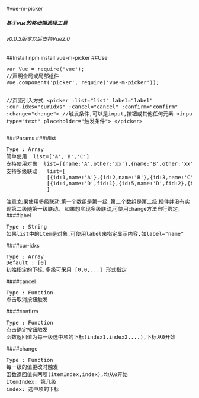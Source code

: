 #vue-m-picker
 <h5>基于vue的移动端选择工具</h5>
 <h6>v0.0.3版本以后支持Vue2.0</h6>
##Install
npm install vue-m-picker
##Use
<pre>
var Vue = require('vue');
//声明全局或局部组件
Vue.component('picker', require('vue-m-picker'));

//页面引入方式
&lt;picker :list="list" label="label" :cur-idxs="curIdxs" :cancel="cancel" :confirm="confirm" :change="change">
//触发条件,可以是input,按钮或其他任何元素
&lt;input type="text" placeholder="触发条件">
&lt;/picker>
</pre>

###Params
####list
<pre>
Type : Array
简单使用  list=['A','B','C']
支持使用对象  list=[{name:'A',other:'xx'},{name:'B',other:'xx'}]
支持多级联动   list=[
             [{id:1,name:'A'},{id:2,name:'B'},{id:3,name:'C'}],
             [{id:4,name:'D',fid:1},{id:5,name:'D',fid:2},{id:6,name:'D',fid:3}]
             ]
</pre>
注意:如果使用多级联动,第一个数组是第一级 ,第二个数组是第二级,插件并没有实现第二级随第一级联动。
如果想实现多级联动,可使用change方法自行绑定。
####label
<pre>
Type : String
如果list中的item是对象,可使用label来指定显示内容,如label="name"
</pre>
####cur-idxs
<pre>
Type : Array
Default : [0]
初始指定的下标,多级可采用 [0,0,...] 形式指定
</pre>
####cancel
<pre>
Type : Function
点击取消按钮触发
</pre>
####confirm
<pre>
Type : Function
点击确定按钮触发
函数返回值为每一级选中项的下标(index1,index2,...),下标从0开始
</pre>
####change
<pre>
Type : Function
每一级的值更改时触发
函数返回值有两项(itemIndex,index),均从0开始
itemIndex: 第几级
index: 选中项的下标
</pre>